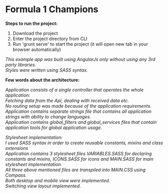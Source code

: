 # Formula 1 Champions


**Steps to run the project:**

1. Download the project
2. Enter the project directory from CLI
3. Run 'grunt serve' to start the project (it will open new tab in your browser automatically)

*This example app was built using AngularJs only without using any 3rd party libraries.* <br>
*Styles were written using SASS syntax.*

**Few words about the architecture:**

_Application consists of a single controller that operates the whole application:_<br>
*Fetching data from the Api, dealing with received data etc.* <br>
*No routing setup was made because of the application requirements.* <br>
*Application contains separate strings file that contains all application strings with ability to change languages.*<br>
*Application contains global_filters and global_services files that contain application tools for global application usage.*<br>

*Stylesheet implementation:* <br>
*I used SASS syntax in order to create reusable constants, mixins and class extensions* <br>
*Application contains 3 stylesheet files VARIABLES.SASS for declaring constants and mixins, ICONS.SASS for icons and MAIN.SASS for main stylesheet implementation.* <br>
*All three above mentioned files are transpiled into MAIN.CSS using Compass.* <br>
*Both desktop and mobile view were implemented.* <br>
*Switching view layout implemented.*






